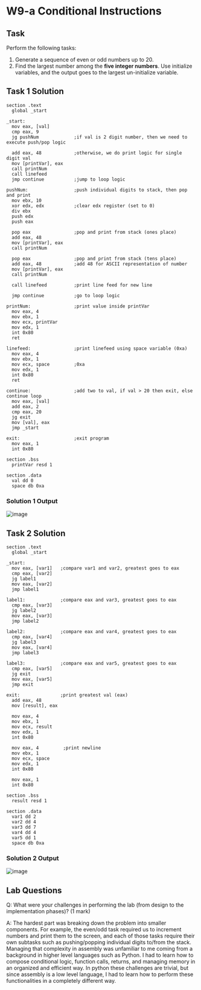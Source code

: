 # W9-a Conditional Instructions

## Task

Perform the following tasks:

1. Generate a sequence of even or odd numbers up to 20. 
2. Find the largest number among the **five integer numbers**. Use initialize variables, and the output goes to the largest un-initialize variable. 

## Task 1 Solution
```assembly
section .text
  global _start

_start:
  mov eax, [val]
  cmp eax, 9
  jg pushNum             ;if val is 2 digit number, then we need to execute push/pop logic

  add eax, 48            ;otherwise, we do print logic for single digit val
  mov [printVar], eax
  call printNum
  call linefeed
  jmp continue           ;jump to loop logic

pushNum:                 ;push individual digits to stack, then pop and print
  mov ebx, 10
  xor edx, edx           ;clear edx register (set to 0)
  div ebx
  push edx
  push eax

  pop eax                ;pop and print from stack (ones place)
  add eax, 48
  mov [printVar], eax
  call printNum

  pop eax                ;pop and print from stack (tens place)
  add eax, 48            ;add 48 for ASCII representation of number
  mov [printVar], eax
  call printNum

  call linefeed          ;print line feed for new line

  jmp continue           ;go to loop logic

printNum:                ;print value inside printVar
  mov eax, 4
  mov ebx, 1
  mov ecx, printVar 
  mov edx, 1
  int 0x80
  ret

linefeed:                ;print linefeed using space variable (0xa)
  mov eax, 4
  mov ebx, 1
  mov ecx, space         ;0xa
  mov edx, 1
  int 0x80
  ret

continue:                ;add two to val, if val > 20 then exit, else continue loop
  mov eax, [val]
  add eax, 2
  cmp eax, 20
  jg exit
  mov [val], eax
  jmp _start

exit:                    ;exit program
  mov eax, 1
  int 0x80

section .bss
  printVar resd 1

section .data
  val dd 0
  space db 0xa

```
### Solution 1 Output
![image](https://github.com/user-attachments/assets/bb77a3ff-7312-430d-bddf-f207e68eacce)

## Task 2 Solution
```assembly
section .text
  global _start

_start:
  mov eax, [var1]   ;compare var1 and var2, greatest goes to eax
  cmp eax, [var2]
  jg label1
  mov eax, [var2]
  jmp label1

label1:             ;compare eax and var3, greatest goes to eax
  cmp eax, [var3]
  jg label2
  mov eax, [var3]
  jmp label2

label2:             ;compare eax and var4, greatest goes to eax
  cmp eax, [var4]
  jg label3
  mov eax, [var4]
  jmp label3

label3:             ;compare eax and var5, greatest goes to eax
  cmp eax, [var5]
  jg exit
  mov eax, [var5]
  jmp exit

exit:               ;print greatest val (eax)
  add eax, 48
  mov [result], eax

  mov eax, 4
  mov ebx, 1
  mov ecx, result
  mov edx, 1
  int 0x80

  mov eax, 4         ;print newline
  mov ebx, 1
  mov ecx, space
  mov edx, 1
  int 0x80

  mov eax, 1
  int 0x80

section .bss
  result resd 1

section .data
  var1 dd 2
  var2 dd 4
  var3 dd 7
  var4 dd 4
  var5 dd 1
  space db 0xa
```
### Solution 2 Output
![image](https://github.com/user-attachments/assets/04a5a885-d0d8-4f2e-bbf5-c0b357bfc563)


## Lab Questions

Q: What were your challenges in performing the lab (from design to the implementation phases)? (1 mark)

A: The hardest part was breaking down the problem into smaller components.  For example, the even/odd task required us to increment numbers and print them to the screen, and each of those tasks require their own subtasks such as pushing/popping individual digits to/from the stack.  Managing that complexity in assembly was unfamiliar to me coming from a background in higher level languages such as Python.  I had to learn how to compose conditional logic, function calls, returns, and managing memory in an organized and efficient way.  In python these challenges are trivial, but since assembly is a low level language, I had to learn how to perform these functionalities in a completely different way.

